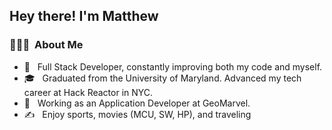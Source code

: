 <h2> Hey there! I'm <strong>Matthew</strong></h2>

<h3> 👨🏻‍💻 &nbsp;About Me </h3>

- 🤔 &nbsp; Full Stack Developer, constantly improving both my code and myself.
- 🎓 &nbsp; Graduated from the University of Maryland. Advanced my tech career at Hack Reactor in NYC.
- 💼 &nbsp; Working as an Application Developer at GeoMarvel.
- ✍️ &nbsp; Enjoy sports, movies (MCU, SW, HP), and traveling


